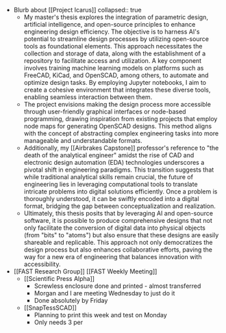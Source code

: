 - Blurb about [[Project Icarus]]
  collapsed:: true
	- My master's thesis explores the integration of parametric design, artificial intelligence, and open-source principles to enhance engineering design efficiency. The objective is to harness AI's potential to streamline design processes by utilizing open-source tools as foundational elements. This approach necessitates the collection and storage of data, along with the establishment of a repository to facilitate access and utilization. A key component involves training machine learning models on platforms such as FreeCAD, KiCad, and OpenSCAD, among others, to automate and optimize design tasks. By employing Jupyter notebooks, I aim to create a cohesive environment that integrates these diverse tools, enabling seamless interaction between them.
	- The project envisions making the design process more accessible through user-friendly graphical interfaces or node-based programming, drawing inspiration from existing projects that employ node maps for generating OpenSCAD designs. This method aligns with the concept of abstracting complex engineering tasks into more manageable and understandable formats.
	- Additionally, my [[Airbrakes Capstone]] professor's reference to "the death of the analytical engineer" amidst the rise of CAD and electronic design automation (EDA) technologies underscores a pivotal shift in engineering paradigms. This transition suggests that while traditional analytical skills remain crucial, the future of engineering lies in leveraging computational tools to translate intricate problems into digital solutions efficiently. Once a problem is thoroughly understood, it can be swiftly encoded into a digital format, bridging the gap between conceptualization and realization.
	- Ultimately, this thesis posits that by leveraging AI and open-source software, it is possible to produce comprehensive designs that not only facilitate the conversion of digital data into physical objects (from "bits" to "atoms") but also ensure that these designs are easily shareable and replicable. This approach not only democratizes the design process but also enhances collaborative efforts, paving the way for a new era of engineering that balances innovation with accessibility.
- [[FAST Research Group]] [[FAST Weekly Meeting]]
	- [[Scientific Press Alpha]]
		- Screwless enclosure done and printed - almost transferred
		- Morgan and I are meeting Wednesday to just do it
		- Done absolutely by Friday
	- [[SnapTessSCAD]]
		- Planning to print this week and test on Monday
		- Only needs 3 per